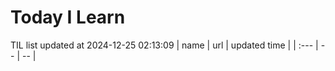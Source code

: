 # Today I Learn 
TIL list updated at 2024-12-25 02:13:09
| name | url | updated time |
| :--- | -- | -- |
